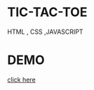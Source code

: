 # TIC-TAC-TOE
HTML , CSS ,JAVASCRIPT

# DEMO

[click here](https://66255088e17b48e08b3448f1--spiffy-duckanoo-e6e19b.netlify.app/)
